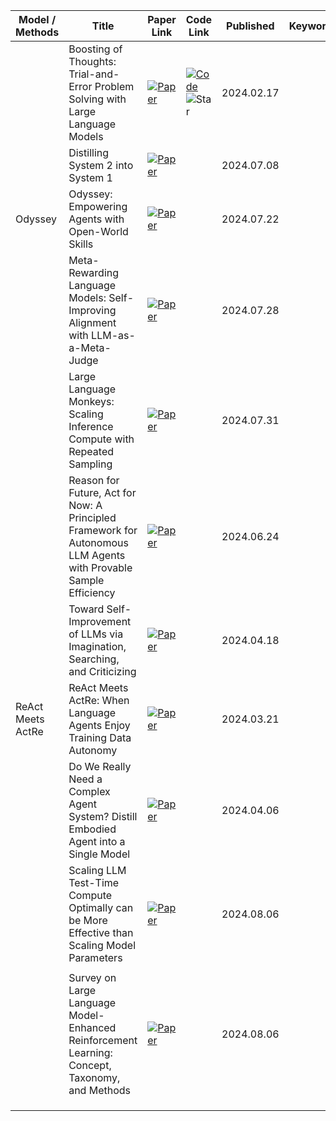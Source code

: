 | Model / Methods   | Title                                                        | Paper Link                                                   | Code Link                                                    | Published  | Keywords | Venue |
| ----------------- | ------------------------------------------------------------ | ------------------------------------------------------------ | ------------------------------------------------------------ | ---------- | -------- | ----- |
|                   | Boosting of Thoughts: Trial-and-Error Problem Solving with Large Language Models | [![Paper](https://img.shields.io/badge/Paper-ydd7e6?style=for-the-badge)](https://arxiv.org/abs/2402.11140) | [![Code](https://img.shields.io/badge/Code-add7e6?style=for-the-badge)](https://github.com/google-research/ALBERT)![Star](https://img.shields.io/github/stars/google-research/ALBERT.svg?style=social&label=Star) | 2024.02.17 |          |       |
|                   | Distilling System 2 into System 1                            | [![Paper](https://img.shields.io/badge/Paper-ydd7e6?style=for-the-badge)](https://arxiv.org/abs/2407.21787) |                                                              | 2024.07.08 |          |       |
| Odyssey           | Odyssey: Empowering Agents with Open-World Skills            | [![Paper](https://img.shields.io/badge/Paper-ydd7e6?style=for-the-badge)](https://arxiv.org/abs/2407.15325) |                                                              | 2024.07.22 |          |       |
|                   | Meta-Rewarding Language Models: Self-Improving Alignment with LLM-as-a-Meta-Judge | [![Paper](https://img.shields.io/badge/Paper-ydd7e6?style=for-the-badge)](https://arxiv.org/abs/2407.19594) |                                                              | 2024.07.28 |          |       |
|                   | Large Language Monkeys: Scaling Inference Compute with Repeated Sampling | [![Paper](https://img.shields.io/badge/Paper-ydd7e6?style=for-the-badge)](https://arxiv.org/abs/2407.21787) |                                                              | 2024.07.31 |          |       |
|                   | Reason for Future, Act for Now: A Principled Framework for Autonomous LLM Agents with Provable Sample Efficiency | [![Paper](https://img.shields.io/badge/Paper-ydd7e6?style=for-the-badge)](https://arxiv.org/abs/2309.17382) |                                                              | 2024.06.24 |          |       |
|                   | Toward Self-Improvement of LLMs via Imagination, Searching, and Criticizing | [![Paper](https://img.shields.io/badge/Paper-ydd7e6?style=for-the-badge)](https://arxiv.org/abs/2404.12253) |                                                              | 2024.04.18 |          |       |
| ReAct Meets ActRe | ReAct Meets ActRe: When Language Agents Enjoy Training Data Autonomy | [![Paper](https://img.shields.io/badge/Paper-ydd7e6?style=for-the-badge)](https://arxiv.org/abs/2403.14589) |                                                              | 2024.03.21 |          |       |
|                   | Do We Really Need a Complex Agent System? Distill Embodied Agent into a Single Model | [![Paper](https://img.shields.io/badge/Paper-ydd7e6?style=for-the-badge)](https://arxiv.org/abs/2404.04619) |                                                              | 2024.04.06 |          |       |
|                   | Scaling LLM Test-Time Compute Optimally can be More Effective than Scaling Model Parameters | [![Paper](https://img.shields.io/badge/Paper-ydd7e6?style=for-the-badge)](https://arxiv.org/abs/2408.03314) |                                                              | 2024.08.06 |          |       |
|                   |                                                              |                                                              |                                                              |            |          |       |
|                   | Survey on Large Language Model-Enhanced Reinforcement Learning: Concept, Taxonomy, and Methods | [![Paper](https://img.shields.io/badge/Paper-ydd7e6?style=for-the-badge)](https://arxiv.org/abs/2404.04619) |                                                              | 2024.08.06 |          |       |
|                   |                                                              |                                                              |                                                              |            |          |       |
|                   |                                                              |                                                              |                                                              |            |          |       |
|                   |                                                              |                                                              |                                                              |            |          |       |